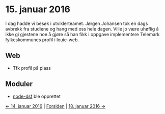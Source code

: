 # 15. januar 2016

I dag hadde vi besøk i utviklerteamet. Jørgen Johansen tok en dags avbrekk fra studiene og hang med oss hele dagen.
Ville jo være uhøflig å ikke gi gjestene noe å gjøre så han fikk i oppgave implementere Telemark fylkeskommunes profil i louie-web.

## Web
- Tfk profil på plass

## Moduler
- [node-dsf](https://github.com/telemark/node-dsf) ble opprettet
 


[<- 14. januar 2016](2016-01-14.md)  |  [Forsiden](../index.md)  |  [18. januar 2016 ->](2016-01-18.md)